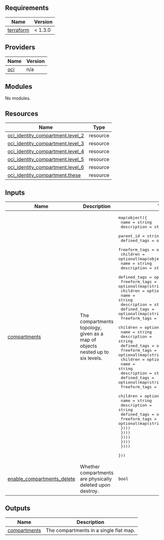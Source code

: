 ## Requirements

| Name | Version |
|------|---------|
| <a name="requirement_terraform"></a> [terraform](#requirement\_terraform) | < 1.3.0 |

## Providers

| Name | Version |
|------|---------|
| <a name="provider_oci"></a> [oci](#provider\_oci) | n/a |

## Modules

No modules.

## Resources

| Name | Type |
|------|------|
| [oci_identity_compartment.level_2](https://registry.terraform.io/providers/oracle/oci/latest/docs/resources/identity_compartment) | resource |
| [oci_identity_compartment.level_3](https://registry.terraform.io/providers/oracle/oci/latest/docs/resources/identity_compartment) | resource |
| [oci_identity_compartment.level_4](https://registry.terraform.io/providers/oracle/oci/latest/docs/resources/identity_compartment) | resource |
| [oci_identity_compartment.level_5](https://registry.terraform.io/providers/oracle/oci/latest/docs/resources/identity_compartment) | resource |
| [oci_identity_compartment.level_6](https://registry.terraform.io/providers/oracle/oci/latest/docs/resources/identity_compartment) | resource |
| [oci_identity_compartment.these](https://registry.terraform.io/providers/oracle/oci/latest/docs/resources/identity_compartment) | resource |

## Inputs

| Name | Description | Type | Default | Required |
|------|-------------|------|---------|:--------:|
| <a name="input_compartments"></a> [compartments](#input\_compartments) | The compartments topology, given as a map of objects nested up to six levels. | <pre>map(object({<br>    name          = string<br>    description   = string<br>    parent_id     = string<br>    defined_tags  = optional(map(string))<br>    freeform_tags = optional(map(string))<br>    children      = optional(map(object({<br>      name          = string<br>      description   = string<br>      defined_tags  = optional(map(string))<br>      freeform_tags = optional(map(string))<br>      children      = optional(map(object({<br>        name          = string<br>        description   = string<br>        defined_tags  = optional(map(string))<br>        freeform_tags = optional(map(string))<br>        children      = optional(map(object({<br>          name          = string<br>          description   = string<br>          defined_tags  = optional(map(string))<br>          freeform_tags = optional(map(string))<br>          children      = optional(map(object({<br>            name          = string<br>            description   = string<br>            defined_tags  = optional(map(string))<br>            freeform_tags = optional(map(string))<br>            children      = optional(map(object({<br>              name          = string<br>              description   = string<br>              defined_tags  = optional(map(string))<br>              freeform_tags = optional(map(string))<br>            })))  <br>          })))<br>        })))<br>      })))<br>    })))  <br>  }))</pre> | `{}` | no |
| <a name="input_enable_compartments_delete"></a> [enable\_compartments\_delete](#input\_enable\_compartments\_delete) | Whether compartments are physically deleted upon destroy. | `bool` | `true` | no |

## Outputs

| Name | Description |
|------|-------------|
| <a name="output_compartments"></a> [compartments](#output\_compartments) | The compartments in a single flat map. |

